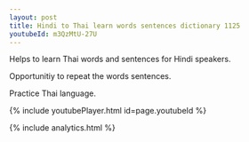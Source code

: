 ```yaml
---
layout: post
title: Hindi to Thai learn words sentences dictionary 1125 
youtubeId: m3QzMtU-27U
---
```

 
 
Helps to learn Thai words and sentences for Hindi speakers.

Opportunitiy to repeat the words sentences. 

Practice Thai language. 
 
{% include youtubePlayer.html id=page.youtubeId %}
 
 
{% include analytics.html %}